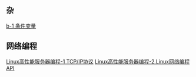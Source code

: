 ## 杂

[b-1 条件变量](./Blogs/b-1.md)

## 网络编程

[Linux高性能服务器编程-1 TCP/IP协议](./NetworkPrograming/Linux高性能服务器编程-1.md)
[Linux高性能服务器编程-2 Linux网络编程API](./NetworkPrograming/Linux高性能服务器编程-2.md)
